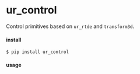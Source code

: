# ur_control

Control primitives based on `ur_rtde` and `transform3d`.

#### install

```
$ pip install ur_control
```

#### usage
```python

```

